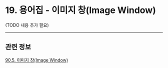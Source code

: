 # 19. 용어집 - 이미지 창(Image Window)

(TODO 내용 추가 필요)

***

## 관련 정보

[90.5. 이미지 창(Image Window)](./90-05-00-image_window.md)